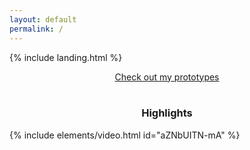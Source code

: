 ```yaml
---
layout: default
permalink: /
---
```


{% include landing.html %}

<center>
<a href="https://google.com">Check out my prototypes</a>
</center>
<br />
<center><h3>Highlights</h3></center>
{% include elements/video.html id="aZNbUITN-mA" %}
